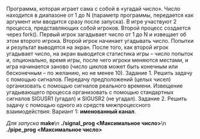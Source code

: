 Программа, которая играет сама с собой в «угадай число». Число находится в диапазоне от 1 до N (параметр программы, передается как аргумент или вводится сразу после запуска).
В игре участвуют 2 процесса, представляющих собой игроков. Второй процесс создается через fork().
Первый игрок загадывает число от 1 до N и извещает об этом второго игрока. Второй игрок начинает угадывать число. Попытки и результат выводятся на экран.
После того, как второй игрок угадывает число, на экран выводится статистика игры – число попыток и, опционально, время игры, после чего игроки меняются местами, и игра начинается заново (число циклов может быть конечным или бесконечным – по желанию, но не менее 10).
Задание 1. Решить задачу с помощью сигналов. Передачу предположений (целых чисел) организовать с помощью сигналов реального времени. Извещение угадывающего процесса организовать с помощью стандартных сигналов SIGUSR1 (угадал) и SIGUSR2 (не угадал).
Задание 2.  Решить задачу с помощью одного из средств межпроцессного взаимодействия:
Вариант 1: **именованный канал**.

*Для запуска*
**make**\n
**./signal_prog <Максимальное число>**\n
**./pipe_prog <Максимальное число>**
